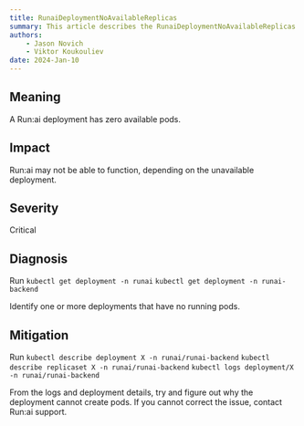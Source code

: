 ```yaml
---
title: RunaiDeploymentNoAvailableReplicas
summary: This article describes the RunaiDeploymentNoAvailableReplicas alert.
authors:
    - Jason Novich
    - Viktor Koukouliev
date: 2024-Jan-10
---
```


## Meaning

A Run:ai deployment has zero available pods.

## Impact

Run:ai may not be able to function, depending on the unavailable deployment.

## Severity

Critical

## Diagnosis

Run 
`kubectl get deployment -n runai`
`kubectl get deployment -n runai-backend` 

Identify one or more deployments that have no running pods.

## Mitigation

Run 
`kubectl describe deployment X -n runai/runai-backend`
`kubectl describe replicaset X -n runai/runai-backend`
`kubectl logs deployment/X -n runai/runai-backend` 

From the logs and deployment details, try and figure out why the deployment cannot create pods. 
If you cannot correct the issue, contact Run:ai support.
